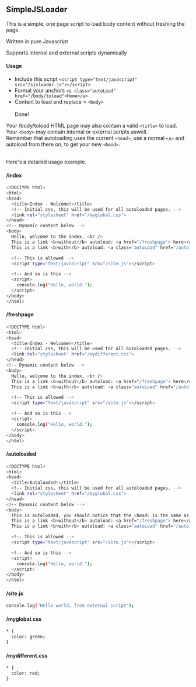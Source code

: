 SimpleJSLoader
-------------------

This is a simple, one page script to load body content without freshing the page.

Written in pure Javascript

Supports internal and external scripts dynamically

#### Usage
- Include this script `<script type="text/javascript" src="/sjsloader.js"></script>`
- Format your anchors `<a class="autoLoad" href="/body/toload">Home</a>`
- Content to load and replace = `<body>`
<br /><br />
Done!

Your /body/toload HTML page may also contain a valid `<title>` to load.<br />
Your `<body>` may contain internal or external scripts aswell. <br />
Remember that autoloading uses the current `<head>`, use a normal `<a>` and autoload from there on, to get your new `<head>`.
<br /><br />

Here's a detailed usage example.

#### /index
```sh
<!DOCTYPE html>
<html>
<head>
  <title>Index - Welcome!</title>
  <!-- Initial css, this will be used for all autoloaded pages. -->
  <link rel="stylesheet" href="/myglobal.css">
</head>
<!-- Dynamic content below -->
<body>
  Hello, welcome to the index. <br />
  This is a link <b>without</b> autoload: <a href="/freshpage"> here</a><br/>
  This is a link <b>with</b> autoload: <a class="autoLoad" href="/autoloaded"> here</a>

  <!-- This is allowed -->
  <script type="text/javascript" src="/site.js"></script>

  <!-- And so is this -->
  <script>
    console.log("Hello, world.");
  </script>
</body>
</html>
```

#### /freshpage
```sh
<!DOCTYPE html>
<html>
<head>
  <title>Index - Welcome!</title>
  <!-- Initial css, this will be used for all autoloaded pages. -->
  <link rel="stylesheet" href="/mydifferent.css">
</head>
<!-- Dynamic content below -->
<body>
  Hello, welcome to the index. <br />
  This is a link <b>without</b> autoload: <a href="/freshpage"> here</a><br/>
  This is a link <b>with</b> autoload: <a class="autoLoad" href="/autoloaded"> here</a>

  <!-- This is allowed -->
  <script type="text/javascript" src="/site.js"></script>

  <!-- And so is this -->
  <script>
    console.log("Hello, world.");
  </script>
</body>
</html>
```

#### /autoloaded
```sh
<!DOCTYPE html>
<html>
<head>
  <title>Autoloaded!</title>
  <!-- Initial css, this will be used for all autoloaded pages. -->
  <link rel="stylesheet" href="/myglobal.css">
</head>
<!-- Dynamic content below -->
<body>
  This is autoloaded, you should notice that the <head> is the same as the page that requested this.<br />
  This is a link <b>without</b> autoload: <a href="/freshpage"> here</a><br/>
  This is a link <b>with</b> autoload: <a class="autoLoad" href="/autoloaded"> here</a>

  <!-- This is allowed -->
  <script type="text/javascript" src="/site.js"></script>

  <!-- And so is this -->
  <script>
    console.log("Hello, world.");
  </script>
</body>
</html>
```

#### /site.js
```sh
console.log("Hello world, from external script");
```

#### /myglobal.css
```sh
* {
  color: green;
}
```

#### /mydifferent.css
```sh
* {
  color: red;
}
```
